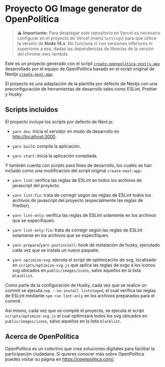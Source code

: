 # Proyecto OG Image generator de OpenPolítica

> ⚠️ **Importante:** Para desplegar este repositorio en Vercel es necesario configurar en el proyecto de Vercel (menú `Settings`) para que utilice la versión de **Node 14.x**. No funciona ni con versiones inferiores ni superiores a esa, dadas las dependencias de librerías de la versión del chrome-aws-lambda.

Este es un proyecto generado con el script
[`create-openpolitica-nextjs-app`](https://github.com/vercel/next.js/tree/canary/packages/create-next-app) desarrollado por el equipo de OpenPolítica basado en el script original de Nextjs
[`create-next-app`](https://github.com/vercel/next.js/tree/canary/packages/create-next-app).

El proyecto es una adaptación de la plantilla por defecto de Nextjs con
una preconfiguración de herramientas de
desarrollo tales como ESLint, Prettier y Husky.

## Scripts incluidos

El proyecto incluye los scripts por defecto de Next.js:

- `yarn dev`: inicia el servidor en modo de desarrollo en
  [http://localhost:3000](http://localhost:3000).

- `yarn build`: compila la aplicación.

- `yarn start`: inicia la aplicación compilada.

Y también cuenta con scripts para fines de desarrollo, los cuales se han incluido
como una modificación del script original `create-next-app`:

- `yarn lint`: verifica las reglas de ESLint en todos los archivos de javascript del proyecto.

- `yarn lint:fix`: trata de corregir según las reglas de ESLint todos los archivos de javascript del proyecto (especialmente las reglas de Prettier).

- `yarn lint-only`: verifica las reglas de ESLint solamente en los archivos que se
  especifiquen.

- `yarn lint-only:fix`: trata de corregir según las reglas de ESLint solamente en los archivos que se
  especifiquen.

- `yarn prepare`/`yarn postinstall`: hook de instalación de husky, ejecutado
  cada vez que se instala un nuevo paquete.

- `yarn optimize:svg`: ejecuta el script de optimización de svg, localizado en
  `scripts/optimize-svg.js` que aplica las reglas de svgo a los iconos svg
  ubicados en `public/images/icons`, salvo aquellos en la lista `blacklist`.

Como parte de la configuración de Husky, cada vez que se realice un commit se
ejecuta `nxp --no-install lintstaged`, el cual verifica las reglas de ESLint
mediante `npm run lint-only` en
los archivos preparados para el commit.

Así mismo, cada vez que se compile el proyecto, se ejecuta el script `scripts/optimize-svg.js` el cual optimizará todos los svg ubicados en `public/images/icons`, salvo aquellos en la lista `blacklist`.

## Acerca de OpenPolítica

OpenPolítica es un colectivo que crea soluciones digitales para facilitar la participación ciudadana. Si quieres conocer más sobre OpenPolítica puedes visitar su página en https://openpolitica.com/.
